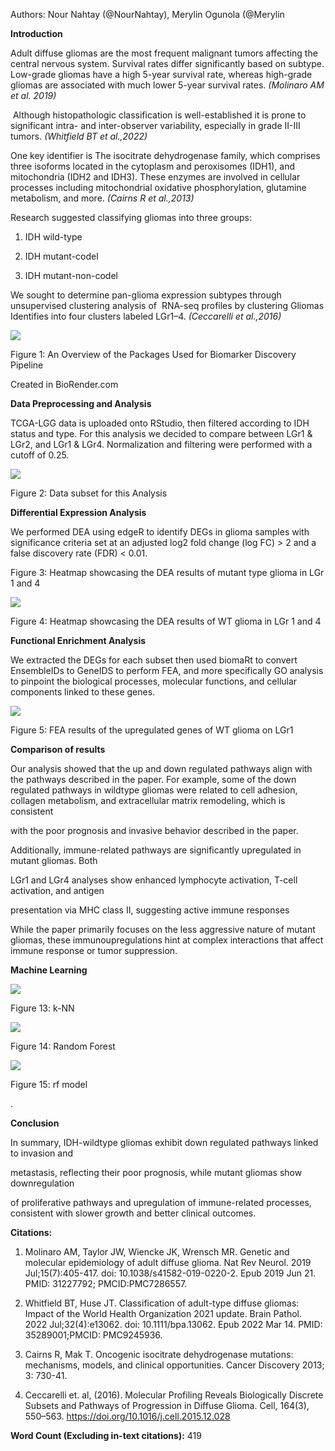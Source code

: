 Authors: Nour Nahtay (@NourNahtay), Merylin Ogunola (@Merylin

**Introduction**

Adult diffuse gliomas are the most frequent malignant tumors affecting the central nervous system. Survival rates differ significantly based on subtype. Low-grade gliomas have a high 5-year survival rate, whereas high-grade gliomas are associated with much lower 5-year survival rates. _(Molinaro AM et al. 2019)_

 Although histopathologic classification is well-established it is prone to significant intra- and inter-observer variability, especially in grade II-III tumors. _(Whitfield BT et al.,2022)_ 

One key identifier is The isocitrate dehydrogenase family, which comprises three isoforms located in the cytoplasm and peroxisomes (IDH1), and mitochondria (IDH2 and IDH3). These enzymes are involved in cellular processes including mitochondrial oxidative phosphorylation, glutamine metabolism, and more. _(Cairns R et al.,2013)_

Research suggested classifying gliomas into three groups: 

1. IDH wild-type

2. IDH mutant-codel

3. IDH mutant-non-codel

We sought to determine pan-glioma expression subtypes through unsupervised clustering analysis of  RNA-seq profiles by clustering Gliomas Identifies into four clusters labeled LGr1–4. _(Ceccarelli et al.,2016)_

****![](https://lh7-rt.googleusercontent.com/docsz/AD_4nXcd4r5ukJjy-WqjyeXdn_iws4mSBVhG9tQE-WJOF_2n3v7M7MONO_M2wQdzAGRYRv5DFMsMNpW8TAj87Oc78DG5JpsalGsMezikPhKmhR6zQe0Syf9n48jeB9ZHbAgnHCxkhqpKhjLfQ_IUahu23jVQMtK4?key=AgyQUxUvRaYsce19bm41Iw)****

Figure 1: An Overview of the Packages Used for Biomarker Discovery Pipeline

Created in BioRender.com

**Data Preprocessing and Analysis**

TCGA-LGG data is uploaded onto RStudio, then filtered according to IDH status and type. For this analysis we decided to compare between LGr1 & LGr2, and LGr1 & LGr4. Normalization and filtering were performed with a cutoff of 0.25.

![](https://lh7-rt.googleusercontent.com/docsz/AD_4nXeu7Ot6HEVSKTVcFBgfk4uU3Loag7xyqQ6QmxZaBVRiSQNR6Rv0hRkDjoXjIaR8cVgAc2clWsP7fZ1-B3G7PMHA-9ErYFjFVTGmr3DRLU_sVqDtLEnFWITLgM8fLYgveRZd410OjQILhsqgAgt-EfxkRUo?key=AgyQUxUvRaYsce19bm41Iw)

Figure 2: Data subset for this Analysis

**Differential Expression Analysis**

We performed DEA using edgeR to identify DEGs in glioma samples with significance criteria set at an adjusted log2 fold change (log FC) > 2 and a false discovery rate (FDR) < 0.01.

Figure 3: Heatmap showcasing the DEA results of mutant type glioma in LGr 1 and 4

![](https://lh7-rt.googleusercontent.com/docsz/AD_4nXfKlK8AYdpmw1iZDPqmwCz2kBTOMDALFTeufIgJzyQ8B3l5zGKpZgSoI3DGMY3M2ce9_rUUg4f7R3UVsEuzTzE1VUUrfWMUyNKtcI2LfzKR3V9oo22cBwDrB-bK3zw_xpSPSoAjmbhy7W5_BbyLa-QaA56o?key=AgyQUxUvRaYsce19bm41Iw)

Figure 4: Heatmap showcasing the DEA results of WT glioma in LGr 1 and 4

<!--StartFragment-->

**Functional Enrichment Analysis**

We extracted the DEGs for each subset then used biomaRt to convert EnsembleIDs to GeneIDS to perform FEA, and more specifically GO analysis to pinpoint the biological processes, molecular functions, and cellular components linked to these genes.

![](https://lh7-rt.googleusercontent.com/docsz/AD_4nXdIKsBkHUNkEuCw9yvFFlkAEyiRR57hIKy8GKF-Fgt4EBy0Lh1RppRJDePBRe1a4dLHaqx9gDuMcV-4KYQRr1nHLFDuR8wIn00b44FZ_TIyq6C2xWwhsTJzIwLaizuJFMdd_d2rHMk65jr5TqLbdldrUAHl?key=AgyQUxUvRaYsce19bm41Iw)

Figure 5: FEA results of the upregulated genes of WT glioma on LGr1


**Comparison of results**

Our analysis showed that the up and down regulated pathways align with the pathways described in the paper. For example, some of the down regulated pathways in wildtype gliomas were related to cell adhesion, collagen metabolism, and extracellular matrix remodeling, which is consistent

with the poor prognosis and invasive behavior described in the paper. 

Additionally, immune-related pathways are significantly upregulated in mutant gliomas. Both

LGr1 and LGr4 analyses show enhanced lymphocyte activation, T-cell activation, and antigen

presentation via MHC class II, suggesting active immune responses

While the paper primarily focuses on the less aggressive nature of mutant gliomas, these immunoupregulations hint at complex interactions that affect immune response or tumor suppression.

**Machine Learning**

****![](https://lh7-rt.googleusercontent.com/docsz/AD_4nXc4X5axJXYP0xxSqui47vmTu92puHOhU1gKM2CSGXtPJBV2JwMDnqXdcPDMH7gX2Te7qblfrYFwK1kiTP0QV8S1z0NnL0W7pnfK8w9QF5DiF05zb2P4jEcst9aLQIs6EK2AjepuH7yhmotRshklVYw3TDpP?key=AgyQUxUvRaYsce19bm41Iw)****

Figure 13: k-NN

![](https://lh7-rt.googleusercontent.com/docsz/AD_4nXdeHgeM8S4VWVmLuCm84hTqK9MRYuYHMsn8FZSj4B8kVanFPTRDidzxTiCfdydP6usZCnk4RcAyycy9pC8AWIEVTOLrmc3KFBiUWiPAvoFOmvJszpPFDx-vSMkpfc2mG0s3GXr9qyM1sj25PbAtQVRdwAU?key=AgyQUxUvRaYsce19bm41Iw)

Figure 14: Random Forest

![](https://lh7-rt.googleusercontent.com/docsz/AD_4nXeZI4t1HCd4GAoz_c6ogsOMbAk15_gJQiUTNH4b8XvBJCe9STmlVd5vms_5BfdOeNxWXsO1ZJuyoigAdbljjz1nepfNBoSRMb6oTiuyIx_6CEaFIVREoITWWv2zxZiu1vCM1bvIpGi33__QRHvK5Ks81bFM?key=AgyQUxUvRaYsce19bm41Iw)

Figure 15: rf model

.

**Conclusion**

In summary, IDH-wildtype gliomas exhibit down regulated pathways linked to invasion and

metastasis, reflecting their poor prognosis, while mutant gliomas show downregulation

of proliferative pathways and upregulation of immune-related processes, consistent with slower growth and better clinical outcomes.

**Citations:**

1. Molinaro AM, Taylor JW, Wiencke JK, Wrensch MR. Genetic and molecular epidemiology of adult diffuse glioma. Nat Rev Neurol. 2019 Jul;15(7):405-417. doi: 10.1038/s41582-019-0220-2. Epub 2019 Jun 21. PMID: 31227792; PMCID:PMC7286557.

2. Whitfield BT, Huse JT. Classification of adult-type diffuse gliomas: Impact of the World Health Organization 2021 update. Brain Pathol. 2022 Jul;32(4):e13062. doi: 10.1111/bpa.13062. Epub 2022 Mar 14. PMID: 35289001;PMCID: PMC9245936.

3. Cairns R, Mak T. Oncogenic isocitrate dehydrogenase mutations: mechanisms, models, and clinical opportunities. Cancer Discovery 2013; 3: 730-41.

4. Ceccarelli et. al, (2016). Molecular Profiling Reveals Biologically Discrete Subsets and Pathways of Progression in Diffuse Glioma. Cell, 164(3), 550–563. <https://doi.org/10.1016/j.cell.2015.12.028>

**Word Count (Excluding in-text citations):** 419

<!--EndFragment-->
